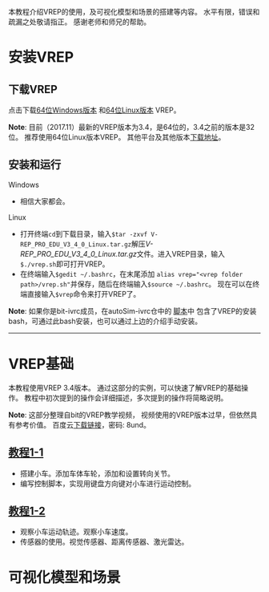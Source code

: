本教程介绍VREP的使用，及可视化模型和场景的搭建等内容。
水平有限，错误和疏漏之处敬请指正。
感谢老师和师兄的帮助。

# 安装VREP
## 下载VREP
点击下载[64位Windows版本](http://coppeliarobotics.com/files/V-REP_PRO_EDU_V3_4_0_Setup.exe)
和[64位Linux版本](http://coppeliarobotics.com/files/V-REP_PRO_EDU_V3_4_0_Linux.tar.gz)
VREP。

**Note**: 目前（2017.11）最新的VREP版本为3.4，是64位的，3.4之前的版本是32位。
推荐使用64位Linux版本VREP。
其他平台及其他版本[下载地址](http://www.coppeliarobotics.com/previousversions.html)。

## 安装和运行
Windows

- 相信大家都会。

Linux

- 打开终端`cd`到下载目录，输入`$tar -zxvf V-REP_PRO_EDU_V3_4_0_Linux.tar.gz`解压*V-REP_PRO_EDU_V3_4_0_Linux.tar.gz*文件。进入VREP目录，输入`$./vrep.sh`即可打开VREP。
- 在终端输入`$gedit ~/.bashrc`，在末尾添加
`alias vrep="<vrep folder path>/vrep.sh"`并保存，随后在终端输入`$source ~/.bashrc`。
现在可以在终端直接输入`$vrep`命令来打开VREP了。

**Note**: 如果你是bit-ivrc成员，在autoSim-ivrc仓中的
[脚本](https://github.com/bit-ivrc/autoSim-ivrc/tree/master/scripts)中
包含了VREP的安装bash，可通过此bash安装，也可以通过上边的介绍手动安装。

---
# VREP基础
本教程使用VREP 3.4版本。
通过这部分的实例，可以快速了解VREP的基础操作。
教程中初次提到的操作会详细描述，多次提到的操作将简略说明。

**Note**: 这部分整理自bit的VREP教学视频，
视频使用的VREP版本过早，但依然具有参考价值。
百度云[下载链接](https://pan.baidu.com/s/1jIMPSsm)，密码: 8und。

## [教程1-1](https://github.com/friedrichBIT/vrep_tutorial/tree/master/demo1-1)
- 搭建小车。添加车体车轮，添加和设置转向关节。
- 编写控制脚本，实现用键盘方向键对小车进行运动控制。

## [教程1-2](https://github.com/friedrichBIT/vrep_tutorial/tree/master/demo1-2)
- 观察小车运动轨迹。观察小车速度。
- 传感器的使用。视觉传感器、距离传感器、激光雷达。


# 可视化模型和场景
